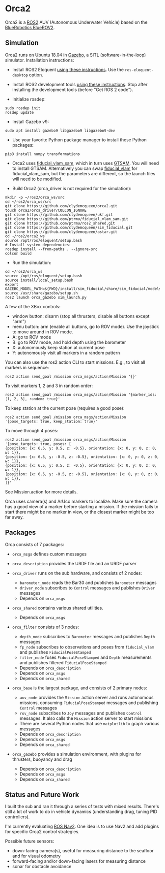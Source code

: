 # Orca2 #

Orca2 is a [ROS2](http://www.ros.org/) AUV (Autonomous Underwater Vehicle) based on the
[BlueRobotics BlueROV2](https://www.bluerobotics.com/store/rov/bluerov2/).

## Simulation

Orca2 runs on Ubuntu 18.04 in [Gazebo](http://gazebosim.org/), a SITL (software-in-the-loop) simulator.
Installation instructions:

* Install ROS2 Eloquent
[using these instructions](https://index.ros.org/doc/ros2/Installation/Eloquent/Linux-Install-Debians/).
Use the `ros-eloquent-desktop` option.

* Install ROS2 development tools
[using these instructions](https://index.ros.org/doc/ros2/Installation/Eloquent/Linux-Development-Setup/).
Stop after installing the development tools (before "Get ROS 2 code").

* Initialize rosdep:
~~~
sudo rosdep init
rosdep update
~~~

* Install Gazebo v9:
~~~
sudo apt install gazebo9 libgazebo9 libgazebo9-dev
~~~

* Use your favorite Python package manager to install these Python packages:
~~~
pip3 install numpy transformations
~~~

* Orca2 uses [fiducial_vlam_sam](https://github.com/ptrmu/fiducial_vlam_sam),
which in turn uses [GTSAM](https://github.com/borglab/gtsam).
You will need to install GTSAM.
Alternatively you can swap [fiducial_vlam](https://github.com/ptrmu/fiducial_vlam) for fiducial_vlam_sam,
but the parameters are different, so the launch files will need to be modified.

* Build Orca2 (orca_driver is not required for the simulation):
~~~
mkdir -p ~/ros2/orca_ws/src
cd ~/ros2/orca_ws/src
git clone https://github.com/clydemcqueen/orca2.git
touch orca2/orca_driver/COLCON_IGNORE
git clone https://github.com/clydemcqueen/ukf.git
git clone https://github.com/ptrmu/fiducial_vlam_sam.git
git clone https://github.com/ptrmu/ros2_shared.git
git clone https://github.com/clydemcqueen/sim_fiducial.git
git clone https://github.com/clydemcqueen/astar.git
cd ~/ros2/orca2_ws
source /opt/ros/eloquent/setup.bash
# Install system dependencies:
rosdep install --from-paths . --ignore-src
colcon build
~~~

* Run the simulation:
~~~
cd ~/ros2/orca_ws
source /opt/ros/eloquent/setup.bash
source install/local_setup.bash
export GAZEBO_MODEL_PATH=${PWD}/install/sim_fiducial/share/sim_fiducial/models
source /usr/share/gazebo/setup.sh
ros2 launch orca_gazebo sim_launch.py
~~~

A few of the XBox controls:
* window button: disarm (stop all thrusters, disable all buttons except "arm")
* menu button: arm (enable all buttons, go to ROV mode). Use the joystick to move around in ROV mode.
* A: go to ROV mode
* B: go to ROV mode, and hold depth using the barometer
* X: autonomously keep station at current pose
* Y: autonomously visit all markers in a random pattern

You can also use the ros2 action CLI to start missions. E.g., to visit all markers in sequence:
~~~
ros2 action send_goal /mission orca_msgs/action/Mission '{}'
~~~

To visit markers 1, 2 and 3 in random order:
~~~
ros2 action send_goal /mission orca_msgs/action/Mission '{marker_ids: [1, 2, 3], random: true}'
~~~

To keep station at the current pose (requires a good pose):
~~~
ros2 action send_goal /mission orca_msgs/action/Mission '{pose_targets: true, keep_station: true}'
~~~

To move through 4 poses:
~~~
ros2 action send_goal /mission orca_msgs/action/Mission '{pose_targets: true, poses: [ 
{position: {x: 6.5, y: 0.5, z: -0.5}, orientation: {x: 0, y: 0, z: 0, w: 1}},
{position: {x: 6.5, y: -0.5, z: -0.5}, orientation: {x: 0, y: 0, z: 0, w: 1}},
{position: {x: 6.5, y: 0.5, z: -0.5}, orientation: {x: 0, y: 0, z: 0, w: 1}},
{position: {x: 6.5, y: -0.5, z: -0.5}, orientation: {x: 0, y: 0, z: 0, w: 1}},
]}'
~~~

See Mission.action for more details.

Orca uses camera(s) and ArUco markers to localize.
Make sure the camera has a good view of a marker before starting a mission.
If the mission fails to start there might be no marker in view, or the closest marker might be too far away.

## Packages

Orca consists of 7 packages:

* `orca_msgs` defines custom messages

* `orca_description` provides the URDF file and an URDF parser

* `orca_driver` runs on the sub hardware, and consists of 2 nodes:
  * `barometer_node` reads the Bar30 and publishes `Barometer` messages
  * `driver_node` subscribes to `Control` messages and publishes `Driver` messages
  * Depends on `orca_msgs`

* `orca_shared` contains various shared utilities.
  * Depends on `orca_msgs`

* `orca_filter` consists of 3 nodes:
  * `depth_node` subscribes to `Barometer` messages and publishes `Depth` messages
  * `fp_node` subscribes to observations and poses from `fiducial_vlam` and publishes `FiducialPoseStamped`
  * `filter_node` fuses `FiducialPoseStamped` and `Depth` measurements and publishes filtered `FiducialPoseStamped`  
  * Depends on `orca_description`
  * Depends on `orca_msgs`
  * Depends on `orca_shared`

* `orca_base` is the largest package, and consists of 2 primary nodes:
  * `auv_node` provides the `Mission` action server and runs autonomous missions, consuming `FiducialPoseStamped`
   messages and publishing `Control` messages
  * `rov_node` subscribes to `Joy` messages and publishes `Control` messages.
It also calls the `Mission` action server to start missions
  * There are several Python nodes that use `matplotlib` to graph various messages
  * Depends on `orca_description`
  * Depends on `orca_msgs`
  * Depends on `orca_shared`

* `orca_gazebo` provides a simulation environment, with plugins for thrusters, buoyancy and drag
  * Depends on `orca_description`
  * Depends on `orca_msgs`
  * Depends on `orca_shared`

## Status and Future Work

I built the sub and ran it through a series of tests with mixed results.
There's still a lot of work to do in vehicle dynamics (understanding drag, tuning PID controllers).

I'm currently evaluating [ROS Nav2](https://navigation.ros.org/). One idea is to use Nav2
and add plugins for specific Orca2 control strategies.

Possible future sensors:
* down-facing camera(s), useful for measuring distance to the seafloor and for visual odometry
* forward-facing and/or down-facing lasers for measuring distance
* sonar for obstacle avoidance